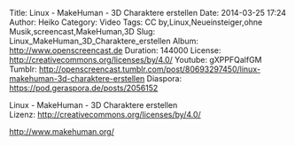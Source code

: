 Title: Linux - MakeHuman - 3D Charaktere erstellen
Date: 2014-03-25 17:24
Author: Heiko
Category: Video
Tags: CC by,Linux,Neueinsteiger,ohne Musik,screencast,MakeHuman,3D
Slug: Linux_MakeHuman_3D_Charaktere_erstellen
Album: http://www.openscreencast.de
Duration: 144000
License: http://creativecommons.org/licenses/by/4.0/
Youtube: gXPPFQalfGM
Tumblr: http://openscreencast.tumblr.com/post/80693297450/linux-makehuman-3d-charaktere-erstellen
Diaspora: https://pod.geraspora.de/posts/2056152

Linux - MakeHuman - 3D Charaktere erstellen  
Lizenz: <http://creativecommons.org/licenses/by/4.0/>  
  
<http://www.makehuman.org/>

